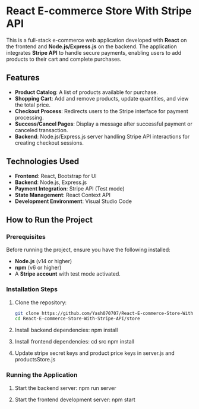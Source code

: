 # React E-commerce Store With Stripe API

This is a full-stack e-commerce web application developed with **React** on the frontend and **Node.js/Express.js** on the backend. The application integrates **Stripe API** to handle secure payments, enabling users to add products to their cart and complete purchases.

## Features
- **Product Catalog**: A list of products available for purchase.
- **Shopping Cart**: Add and remove products, update quantities, and view the total price.
- **Checkout Process**: Redirects users to the Stripe interface for payment processing.
- **Success/Cancel Pages**: Display a message after successful payment or canceled transaction.
- **Backend**: Node.js/Express.js server handling Stripe API interactions for creating checkout sessions.

## Technologies Used
- **Frontend**: React, Bootstrap for UI
- **Backend**: Node.js, Express.js
- **Payment Integration**: Stripe API (Test mode)
- **State Management**: React Context API
- **Development Environment**: Visual Studio Code


## How to Run the Project

### Prerequisites

Before running the project, ensure you have the following installed:
- **Node.js** (v14 or higher)
- **npm** (v6 or higher)
- A **Stripe account** with test mode activated.

### Installation Steps

1. Clone the repository:
   ```bash
   git clone https://github.com/Yash070707/React-E-commerce-Store-With-Stripe-API.git
   cd React-E-commerce-Store-With-Stripe-API/store

2. Install backend dependencies:
    npm install

3. Install frontend dependencies:
    cd src
    npm install

4. Update stripe secret keys and product price keys in server.js and productsStore.js

### Running the Application
1. Start the backend server:
    npm run server

2. Start the frontend development server:
    npm start


